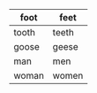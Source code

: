 
| foot  | feet  |
| ----- | ----- |
| tooth | teeth |
| goose | geese |
| man   | men   |
| woman | women |
